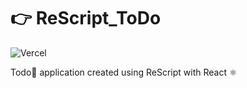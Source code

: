 # 👉 ReScript_ToDo
![Vercel](https://therealsujitk-vercel-badge.vercel.app/?app=rescript-todo&style=flat-square)

Todo📆 application created using ReScript with React ⚛️
